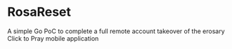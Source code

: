 # RosaReset
A simple Go PoC to complete a full remote account takeover of the erosary Click to Pray mobile application
